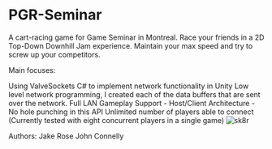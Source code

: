 # PGR-Seminar

A cart-racing game for Game Seminar in Montreal.
Race your friends in a 2D Top-Down Downhill Jam experience. Maintain your max speed and try to screw up your competitors.

Main focuses:

Using ValveSockets C# to implement network functionality in Unity
Low level network programming, I created each of the data buffers that are sent over the network.
Full LAN Gameplay Support - Host/Client Architecture - No hole punching in this API
Unlimited number of players able to connect (Currently tested with eight concurrent players in a single game)
![sk8r](https://user-images.githubusercontent.com/25373505/224589207-05c04c1d-1d87-498e-848a-318f6cc86ae1.png)

Authors:
Jake Rose
John Connelly
